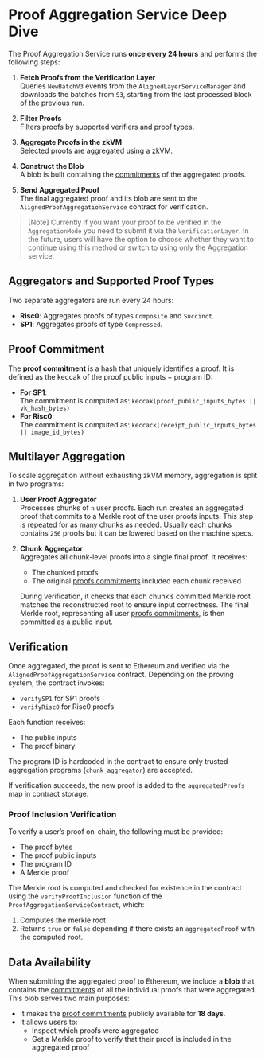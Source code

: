 # Proof Aggregation Service Deep Dive

The Proof Aggregation Service runs **once every 24 hours** and performs the following steps:

1. **Fetch Proofs from the Verification Layer**  
   Queries `NewBatchV3` events from the `AlignedLayerServiceManager` and downloads the batches from `S3`, starting from the last processed block of the previous run.

2. **Filter Proofs**  
   Filters proofs by supported verifiers and proof types.

3. **Aggregate Proofs in the zkVM**  
   Selected proofs are aggregated using a zkVM.

4. **Construct the Blob**  
   A blob is built containing the [commitments](#proof-commitment) of the aggregated proofs.

5. **Send Aggregated Proof**  
   The final aggregated proof and its blob are sent to the `AlignedProofAggregationService` contract for verification.

> [Note]
> Currently if you want your proof to be verified in the `AggregationMode` you need to submit it via the `VerificationLayer`. In the future, users will have the option to choose whether they want to continue using this method or switch to using only the Aggregation service.

## Aggregators and Supported Proof Types

Two separate aggregators are run every 24 hours:

-   **Risc0**: Aggregates proofs of types `Composite` and `Succinct`.
-   **SP1**: Aggregates proofs of type `Compressed`.

## Proof Commitment

The **proof commitment** is a hash that uniquely identifies a proof. It is defined as the keccak of the proof public inputs + program ID:

-   **For SP1**:  
    The commitment is computed as: `keccak(proof_public_inputs_bytes || vk_hash_bytes)`
-   **For Risc0**:  
    The commitment is computed as: `keccack(receipt_public_inputs_bytes || image_id_bytes)`

## Multilayer Aggregation

To scale aggregation without exhausting zkVM memory, aggregation is split in two programs:

1. **User Proof Aggregator**  
   Processes chunks of `n` user proofs. Each run creates an aggregated proof that commits to a Merkle root of the user proofs inputs. This step is repeated for as many chunks as needed. Usually each chunks contains `256` proofs but it can be lowered based on the machine specs.

2. **Chunk Aggregator**  
   Aggregates all chunk-level proofs into a single final proof. It receives:

    - The chunked proofs
    - The original [proofs commitments](#proof-commitment) included each chunk received

    During verification, it checks that each chunk’s committed Merkle root matches the reconstructed root to ensure input correctness. The final Merkle root, representing all user [proofs commitments](#proof-commitment), is then committed as a public input.

## Verification

Once aggregated, the proof is sent to Ethereum and verified via the `AlignedProofAggregationService` contract. Depending on the proving system, the contract invokes:

-   `verifySP1` for SP1 proofs
-   `verifyRisc0` for Risc0 proofs

Each function receives:

-   The public inputs
-   The proof binary

The program ID is hardcoded in the contract to ensure only trusted aggregation programs (`chunk_aggregator`) are accepted.

If verification succeeds, the new proof is added to the `aggregatedProofs` map in contract storage.

### Proof Inclusion Verification

To verify a user’s proof on-chain, the following must be provided:

-   The proof bytes
-   The proof public inputs
-   The program ID
-   A Merkle proof

The Merkle root is computed and checked for existence in the contract using the `verifyProofInclusion` function of the `ProofAggregationServiceContract`, which:

1. Computes the merkle root
2. Returns `true` or `false` depending if there exists an `aggregatedProof` with the computed root.

## Data Availability

When submitting the aggregated proof to Ethereum, we include a **blob** that contains the [commitments](#proof-commitment) of all the individual proofs that were aggregated. This blob serves two main purposes:

-   It makes the [proof commitments](#proof-commitment) publicly available for **18 days**.
-   It allows users to:
    -   Inspect which proofs were aggregated
    -   Get a Merkle proof to verify that their proof is included in the aggregated proof
